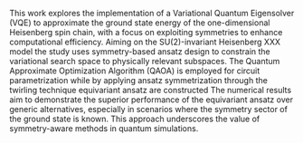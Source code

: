 This work explores the implementation of a Variational Quantum Eigensolver (VQE) to approximate the ground state energy of the one-dimensional Heisenberg spin chain, with a focus on exploiting symmetries to enhance computational efficiency.
Aiming on the SU(2)-invariant Heisenberg XXX model the study uses symmetry-based ansatz design to constrain the variational search space to physically relevant subspaces. The Quantum Approximate Optimization Algorithm (QAOA) is employed for circuit parametrization while by applying ansatz symmetrization through the twirling technique equivariant ansatz are constructed
The numerical results aim to demonstrate the superior performance of the equivariant ansatz over generic alternatives, especially in scenarios where the symmetry sector of the ground state is known. This approach underscores the value of symmetry-aware methods in quantum simulations.
